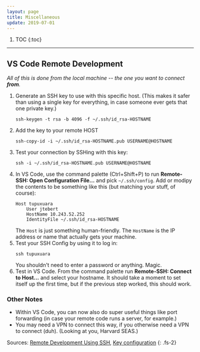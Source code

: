 ```yaml
---
layout: page
title: Miscellaneous
update: 2019-07-01
---
```


1. TOC
{:toc}

---

## VS Code Remote Development

*All of this is done from the local machine -- the one you want to connect **from**.*

1. Generate an SSH key to use with this specific host. (This makes it safer than using a single key for everything, in case someone ever gets that one private key.)
    ```
    ssh-keygen -t rsa -b 4096 -f ~/.ssh/id_rsa-HOSTNAME
    ```
2. Add the key to your remote HOST
    ```
    ssh-copy-id -i ~/.ssh/id_rsa-HOSTNAME.pub USERNAME@HOSTNAME
    ```
3. Test your connection by SSHing with this key:
    ```
    ssh -i ~/.ssh/id_rsa-HOSTNAME.pub USERNAME@HOSTNAME
    ```
4. In VS Code, use the command palette (Ctrl+Shift+P) to run **Remote-SSH: Open Configuration File...** and pick `~/.ssh/config`. Add or modipy the contents to be something like this (but matching your stuff, of course):
    ```
    Host tupuxuara
        User jtebert
        HostName 10.243.52.252
        IdentityFile ~/.ssh/id_rsa-HOSTNAME
    ```
    The `Host` is just something human-friendly. The `HostName` is the IP address or name that actually gets your machine.
5. Test your SSH Config by using it to log in:
    ```
    ssh tupuxuara
    ```
    You shouldn't need to enter a password or anything. Magic.
6. Test in VS Code. From the command palette run **Remote-SSH: Connect to Host...** and select your hostname. It should take a moment to set itself up the first time, but if the previous step worked, this should work.

### Other Notes

- Within VS Code, you can now also do super useful things like port forwarding (in case your remote code runs a server, for example.)
- You may need a VPN to connect this way, if you otherwise need a VPN to connect (duh). (Looking at you, Harvard SEAS.)

Sources: [Remote Development Using SSH](https://code.visualstudio.com/docs/remote/ssh), [Key configuration](https://code.visualstudio.com/docs/remote/troubleshooting#_configuring-key-based-authentication)
{: .fs-2}